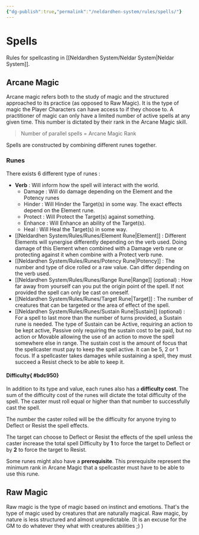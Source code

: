 ```yaml
---
{"dg-publish":true,"permalink":"/neldardhen-system/rules/spells/"}
---
```



# Spells
Rules for spellcasting in [[Neldardhen System/Neldar System\|Neldar System]].

## Arcane Magic
Arcane magic refers both to the study of magic and the structured approached to its practice (as opposed to Raw Magic). It is the type of magic the Player Characters can have access to if they choose to.
A practitioner of magic can only have a limited number of active spells at any given time. This number is dictated by their rank in the Arcane Magic skill.

> Number of parallel spells = Arcane Magic Rank

Spells are constructed by combining different runes together. 
### Runes
There exists 6 different type of runes :
- **Verb** : Will inform how the spell will interact with the world.  
    - Damage : Will do damage depending on the Element and the Potency runes
    - Hinder : Will Hinder the Target(s) in some way. The exact effects depend on the Element rune.
    - Protect : Will Protect the Target(s) against something.
    - Enhance : Will Enhance an ability of the Target(s).
    - Heal : Will Heal the Target(s) in some way.
- [[Neldardhen System/Rules/Runes/Element Rune\|Element]] : Different Elements will synergise differently depending on the verb used. Doing damage of this Element when combined with a Damage verb rune or protecting against it when combine with a Protect verb rune.
- [[Neldardhen System/Rules/Runes/Potency Rune\|Potency]] : The number and type of dice rolled or a raw value. Can differ depending on the verb used.
- [[Neldardhen System/Rules/Runes/Range Rune\|Range]] (optional) : How far away from yourself can you put the origin point of the spell. If not provided the spell can only be cast on oneself.
- [[Neldardhen System/Rules/Runes/Target Rune\|Target]] : The number of creatures that can be targeted or the area of effect of the spell.
- [[Neldardhen System/Rules/Runes/Sustain Rune\|Sustain]] (optional) : For a spell to last more than the number of turns provided, a Sustain rune is needed. The type of Sustain can be Active, requiring an action to be kept active, Passive only requiring the sustain cost to be paid, but no action or Movable allowing the use of an action to move the spell somewhere else in range. The sustain cost is the amount of focus that the spellcaster must pay to keep the spell active. It can be 5, 2 or 1 focus. If a spellcaster takes damages while sustaining a spell, they must succeed a Resist check to be able to keep it.

#### Difficulty{ #bdc950}

In addition to its type and value, each runes also has a **difficulty cost**. The sum of the difficulty cost of the runes will dictate the total difficulty of the spell. The caster must roll equal or higher than that number to successfully cast the spell.

The number the caster rolled will be the difficulty for anyone trying to Deflect or Resist the spell effects. 

The target can choose to Deflect or Resist the effects of the spell unless the caster increase the total spell Difficulty by **1** to force the target to Deflect or by **2** to force the target to Resist. 

Some runes might also have a **prerequisite**. This prerequisite represent the minimum rank in Arcane Magic that a spellcaster must have to be able to use this rune.

## Raw Magic
Raw magic is the type of magic based on instinct and emotions. That's the type of magic used by creatures that are naturally magical. Raw magic, by nature is less structured and almost unpredictable.
(It is an excuse for the GM to do whatever they what with creatures abilities ;) )
